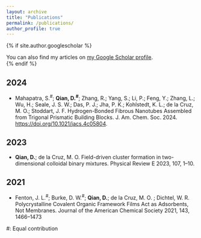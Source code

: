```yaml
---
layout: archive
title: "Publications"
permalink: /publications/
author_profile: true
---
```


{% if site.author.googlescholar %}
  <div class="wordwrap">You can also find my articles on <a href="{{site.author.googlescholar}}">my Google Scholar profile</a>.</div>
{% endif %}

## 2024
- Mahapatra, S.<sup>#</sup>; **Qian, D.<sup>#</sup>**; Zhang, R.; Yang, S.; Li, P.; Feng, Y.; Zhang, L.; Wu, H.; Seale, J. S. W.; Das, P. J.; Jha, P. K.; Kohlstedt, K. L.; de la Cruz, M. O.; Stoddart, J. F. Hydrogen-Bonded Fibrous Nanotubes Assembled from Trigonal Prismatic Building Blocks. J. Am. Chem. Soc. 2024. https://doi.org/10.1021/jacs.4c05804.
  
## 2023
- **Qian, D.**; de la Cruz, M. O. Field-driven cluster formation in two-dimensional colloidal
binary mixtures. Physical Review E 2023, 107, 1–10.

## 2021
- Fenton, J. L.<sup>#</sup>; Burke, D. W.<sup>#</sup>; **Qian, D.**; de la Cruz, M. O. ; Dichtel, W. R. Polycrystalline
Covalent Organic Framework Films Act as Adsorbents, Not Membranes. Journal of the
American Chemical Society 2021, 143, 1466–1473

#: Equal contribution
